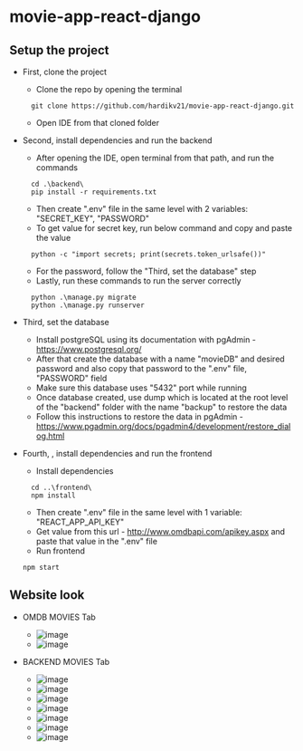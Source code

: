 # movie-app-react-django

## Setup the project

* First, clone the project
  - Clone the repo by opening the terminal
  ```
    git clone https://github.com/hardikv21/movie-app-react-django.git
  ```
  - Open IDE from that cloned folder

* Second, install dependencies and run the backend
  - After opening the IDE, open terminal from that path, and run the commands
  ```
    cd .\backend\
    pip install -r requirements.txt
  ```
  - Then create ".env" file in the same level with 2 variables: "SECRET_KEY", "PASSWORD"
  - To get value for secret key, run below command and copy and paste the value
  ```
    python -c "import secrets; print(secrets.token_urlsafe())"
  ```
  - For the password, follow the "Third, set the database" step
  - Lastly, run these commands to run the server correctly
  ```
    python .\manage.py migrate
    python .\manage.py runserver 
  ```

* Third, set the database
  - Install postgreSQL using its documentation with pgAdmin - https://www.postgresql.org/
  - After that create the database with a name "movieDB" and desired password and also copy that password to the ".env" file, "PASSWORD" field
  - Make sure this database uses "5432" port while running
  - Once database created, use dump which is located at the root level of the "backend" folder with the name "backup" to restore the data
  - Follow this instructions to restore the data in pgAdmin - https://www.pgadmin.org/docs/pgadmin4/development/restore_dialog.html
  
* Fourth, , install dependencies and run the frontend
  - Install dependencies
  ```
    cd ..\frontend\
    npm install
  ```
  - Then create ".env" file in the same level with 1 variable: "REACT_APP_API_KEY"
  - Get value from this url - http://www.omdbapi.com/apikey.aspx and paste that value in the ".env" file
  - Run frontend
  ```
  npm start
  ```

## Website look

* OMDB MOVIES Tab
  - ![image](https://user-images.githubusercontent.com/43430462/193110298-5d55777c-1bed-429f-841f-8ef6c90efb80.png)
  - ![image](https://user-images.githubusercontent.com/43430462/193110484-21ca2b2a-6e81-485c-965d-c3e757196029.png)

* BACKEND MOVIES Tab
  - ![image](https://user-images.githubusercontent.com/43430462/193125589-693558e4-721b-4dc8-a941-d99e7aa95c6e.png)
  - ![image](https://user-images.githubusercontent.com/43430462/193125674-430741f2-6272-4885-90b1-6ed056c7bd49.png)
  - ![image](https://user-images.githubusercontent.com/43430462/193125842-29c01457-94f8-46eb-8d86-6b3f23f8803a.png)
  - ![image](https://user-images.githubusercontent.com/43430462/193125932-da9715ca-6869-4047-8eb7-126ad6b8c906.png)
  - ![image](https://user-images.githubusercontent.com/43430462/193126116-e9f95c6d-17a1-4b7a-9dbc-20b74022ee3a.png)
  - ![image](https://user-images.githubusercontent.com/43430462/193126229-30364105-4381-4446-be8c-7aac23f7eaca.png)
  - ![image](https://user-images.githubusercontent.com/43430462/193126329-4d06215e-a9d3-4f2e-8b55-eda94d7ba0c3.png)
  

